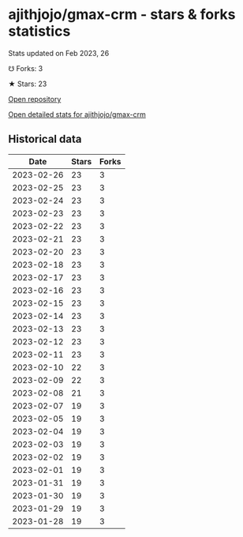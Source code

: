 # ajithjojo/gmax-crm - stars & forks statistics

Stats updated on Feb 2023, 26

☋ Forks: 3

★ Stars: 23

[Open repository](https://github.com/ajithjojo/gmax-crm)

[Open detailed stats for ajithjojo/gmax-crm](https://reviewgithub.com/rep/ajithjojo/gmax-crm)

## Historical data
| Date | Stars | Forks |
|------|-------|-------|
| 2023-02-26 | 23 | 3 | 
| 2023-02-25 | 23 | 3 | 
| 2023-02-24 | 23 | 3 | 
| 2023-02-23 | 23 | 3 | 
| 2023-02-22 | 23 | 3 | 
| 2023-02-21 | 23 | 3 | 
| 2023-02-20 | 23 | 3 | 
| 2023-02-18 | 23 | 3 | 
| 2023-02-17 | 23 | 3 | 
| 2023-02-16 | 23 | 3 | 
| 2023-02-15 | 23 | 3 | 
| 2023-02-14 | 23 | 3 | 
| 2023-02-13 | 23 | 3 | 
| 2023-02-12 | 23 | 3 | 
| 2023-02-11 | 23 | 3 | 
| 2023-02-10 | 22 | 3 | 
| 2023-02-09 | 22 | 3 | 
| 2023-02-08 | 21 | 3 | 
| 2023-02-07 | 19 | 3 | 
| 2023-02-05 | 19 | 3 | 
| 2023-02-04 | 19 | 3 | 
| 2023-02-03 | 19 | 3 | 
| 2023-02-02 | 19 | 3 | 
| 2023-02-01 | 19 | 3 | 
| 2023-01-31 | 19 | 3 | 
| 2023-01-30 | 19 | 3 | 
| 2023-01-29 | 19 | 3 | 
| 2023-01-28 | 19 | 3 | 

